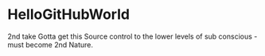 # HelloGitHubWorld
2nd take Gotta get this Source control to the lower levels of sub conscious - must become 2nd Nature.
